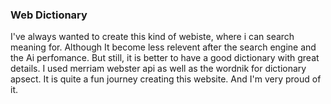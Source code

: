 ### Web Dictionary 

I've always wanted to create this kind of webiste, where i can search meaning for. Although It become less relevent after the search engine and the Ai perfomance. But still, it is better to have a good dictionary with great details. I used merriam webster api as well as the wordnik for dictionary apsect. It is quite a fun journey creating this website. And I'm very proud of it.  

